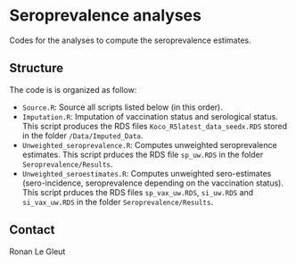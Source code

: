 # Seroprevalence analyses

Codes for the analyses to compute the seroprevalence estimates. 

## Structure

The code is is organized as follow:

* `Source.R`: Source all scripts listed below (in this order).
* `Imputation.R`: Imputation of vaccination status and serological status. This script produces the RDS files `Koco_R5latest_data_seedx.RDS` stored in the folder `/Data/Imputed_Data`.
* `Unweighted_seroprevalence.R`: Computes unweighted seroprevalence estimates. This script prduces the RDS file `sp_uw.RDS` in the folder `Seroprevalence/Results`.
* `Unweighted_seroestimates.R`: Computes unweighted sero-estimates (sero-incidence, seroprevalence depending on the vaccination status). This script prduces the RDS files `sp_vax_uw.RDS`, `si_uw.RDS` and `si_vax_uw.RDS` in the folder `Seroprevalence/Results`.

## Contact

Ronan Le Gleut
